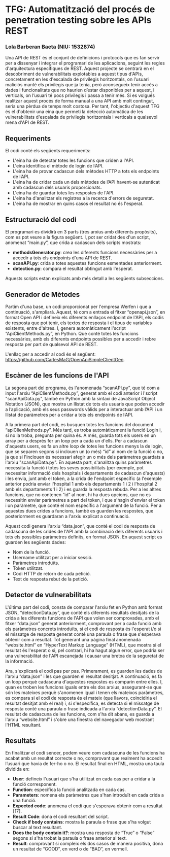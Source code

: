 # TFG: Automatització del procés de penetration testing sobre les APIs REST
### Lola Barberan Baeta (NIU: 1532874)

Una API de REST és el conjunt de definicions i protocols que es fan servir per a dissenyar i integrar el programari de les aplicacions, seguint les regles d'arquitectura específiques de REST. Aquest projecte se centrarà en el descobriment de vulnerabilitats explotables a aquest tipus d'APIs, concretament en les d'escalada de privilegis horitzontals, on l’usuari maliciós manté els privilegis que ja tenia, però aconsegueix tenir accés a dades i funcionalitats que no haurien d’estar disponibles per a aquest, i verticals, on l’usuari té pocs privilegis i passa a tenir més. Si es volgués realitzar aquest procés de forma manual a una API amb molt contingut, seria una pèrdua de temps molt costosa. Per tant, l'objectiu d'aquest TFG és el d'obtenir una eina que permeti la detecció automàtica de les vulnerabilitats d'escalada de privilegis horitzontals i verticals a qualsevol mena d'API de REST. 

## Requeriments
El codi conté els següents requeriments:

- L'eina ha de detectar totes les funcions que criden a l'API.
- L'eina identifica el mètode de login de l’API.
- L'eina ha de provar cadascun dels mètodes HTTP a tots els endpoints de l’API.
- L'eina ha de cridar cada un dels mètodes de l’API havent-se autenticat amb cadascun dels usuaris proporcionats.
- L'eina ha de guardar totes les respostes de l'API.
- L'eina ha d'analitzar els registres a la recerca d'errors de seguretat.
- L'eina ha de mostrar en quins casos el resultat no és l'esperat.

## Estructuració del codi
El programari es dividirà en 3 parts (tres arxius amb diferents propòsits), com es pot veure a la figura següent. I, pot ser cridat des d'un script, anomenat “main.py”, que crida a cadascun dels scripts mostrats: 



- **methodsGenerator.py**: crea les diferents funcions necessàries per a accedir a tots els endpoints d'una API de REST.
- **scanAPI.py**: crida a totes aquestes funcions esmentades anteriorment.
- **detection.py**: compara el resultat obtingut amb l'esperat.

Aquests scripts estan explicats amb més detall a les següents subseccions.

## Generador de Mètodes

Partim d'una base, un codi proporcionat per l'empresa Werfen i que a continuació, s'ampliarà. Aquest, té com a entrada el fitxer “openapi.json”, en format Open API i defineix els diferents enllaços endpoint de l'API, els codis de resposta que pot tenir, els textos de resposta i el tipus de variables existents, entre d'altres. I, genera automàticament l'script “ApiClientMethods.py”, en Python. Que conté totes les funcions necessàries, amb els diferents endpoints possibles per a accedir i rebre resposta per part de qualsevol API de REST.
 
L'enllaç per a accedir al codi és el següent: https://github.com/CarlesMaG/OpenApiSimpleClientGen.

## Escàner de les funcions de l'API
La segona part del programa, és l'anomenada “scanAPI.py”, que té com a input l'arxiu “ApiClientMethods.py”, generat amb el codi anterior i l'script "scanApiData.py", també en Python amb la sintaxi de JavaScript Object Notation (JSON), que mostra un llistat de tots els usuaris que poden accedir a l’aplicació, amb els seus passwords vàlids per a interactuar amb l’API i un llistat de paràmetres per a cridar a tots els endpoints de l’API. 

A la primera part del codi, es busquen totes les funcions del document “apiClienMethods.py”. Més tard, es troba automàticament la funció Login i, si no la troba, pregunta per quina és. A més, guarda tots els users en un array per a després fer un loop per a cada un d'ells. Per a cadascun d'aquests users, es fa un altre loop de totes les funcions menys la de login, que se separen segons si inclouen un (o més) “id” al nom de la funció o no, ja que si l'inclouen és necessari afegir un o més dels paràmetres guardats a l'arxiu "scanApiData.py". En aquesta part, s'analitza quins paràmetres necessita la funció i totes les seves possibilitats (per exemple, pot necessitar informació dels hospitals i departaments de cadascun d'aquests) i les envia, junt amb el token, a la crida de l'endpoint específic (a l'exemple anterior podria enviar l'hospital 1 amb els departaments 1 i 2 i l'hospital 2 amb els departaments 1 i 2) i es guarda la resposta rebuda. Per a les altres funcions, que no contenen “id” al nom,  hi ha dues opcions, que no es necessitin enviar paràmetres a part del token, i que s'hagin d'enviar el token i un paràmetre, que conté el nom específic a l'argument de la funció. Per a aquestes dues crides a funcions, també es guarden les respostes, que posteriorment es guardaran a l'arxiu explicat a continuació.

Aquest codi genera l'arxiu “data.json”, que conté el codi de resposta de cadascuna de les crides de l'API amb la combinació dels diferents usuaris i tots els possibles paràmetres definits, en format JSON. En aquest script es guarden les següents dades:

- Nom de la funció.
- Username utilitzat per a iniciar sessió.
- Paràmetres introduïts.
- Token utilitzat.
- Codi HTTP de retorn de cada petició. 
- Text de resposta rebut de la petició.

## Detector de vulnerabilitats
L'última part del codi, consta de comparar l'arxiu fet en Python amb format JSON, “detectionData.py”, que conté els diferents resultats desitjats de la crida a les diferents funcions de l'API que volen ser comprovades, amb el fitxer “data.json” generat anteriorment, comprovant per a cada funció amb els paràmetres concrets introduïts, si el codi de resposta és l'esperat i/o si el missatge de resposta generat conté una paraula o frase que s'esperava obtenir com a resultat. Tot generant una pàgina final anomenada “website.html” en “HyperText Markup Language” (HTML), que mostra si el resultat és l'esperat o si, pel contrari, hi ha hagut algun error, que podria ser una vulnerabilitat de l'API escanejada i causar una bretxa de la seguretat de la informació.

Ara, s'explicarà el codi pas per pas. Primerament, es guarden les dades de l'arxiu “data.json” i les que guarden el resultat desitjat. A continuació, es fa un loop perquè cadascuna d'aquestes respostes es comparin entre elles. I, quan es troben les funcions iguals entre els dos arxius, assegurant-se que són les mateixes perquè s'anomenen igual i tenen els mateixos paràmetres, es compara si el codi de resposta és el mateix (que llavors, coincidiria el resultat desitjat amb el real) i, si s'específica, es detecta si el missatge de resposta conté una paraula o frase indicada a l'arxiu “detectionData.py”. El resultat de cadascuna de les funcions, com s'ha dit abans, es guarda a l'arxiu “website.html” i s'obre una finestra del navegador web mostrant l'HTML resultant.

## Resultats

En finalitzar el codi sencer, podem veure com cadascuna de les funcions ha acabat amb un resultat correcte o no, comprovant que realment ha accedit l’usuari que havia de fer-ho o no. El resultat final en HTML, mostra una taula dividida en:

- **User**: defineix l'usuari que s'ha utilitzat en cada cas per a cridar a la funció corresponent.
- **Function**: especifica la funció analitzada en cada cas.
- **Parameters**: nomena els paràmetres que s'han introduït en cada crida a una funció.
- **Expected code**: anomena el codi que s'esperava obtenir com a resultat [17].
- **Result Code**: dona el codi resultant del script.
- **Check if body contains**: mostra la paraula o frase que s'ha volgut buscar al text resultant.
- **Does the body contain it?**: mostra una resposta de “True” o “False” segons si s'ha trobat la paraula o frase anterior al text.
- **Result**: comprovant si compleix els dos casos de manera positiva, dona un resultat de “GOOD”, en verd o de “BAD”, en vermell.

